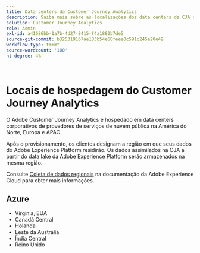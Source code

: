 ```yaml
---
title: Data centers da Customer Journey Analytics
description: Saiba mais sobre as localizações dos data centers da CJA no mundo todo.
solution: Customer Journey Analytics
role: Admin
exl-id: a41686bb-1a7b-4d27-8415-f4a1880b7de5
source-git-commit: b325319167ae183b54e60feee0c591c245a20e49
workflow-type: tm+mt
source-wordcount: '100'
ht-degree: 4%

---
```


# Locais de hospedagem do Customer Journey Analytics

O Adobe Customer Journey Analytics é hospedado em data centers corporativos de provedores de serviços de nuvem pública na América do Norte, Europa e APAC.

Após o provisionamento, os clientes designam a região em que seus dados do Adobe Experience Platform residirão. Os dados assimilados na CJA a partir do data lake da Adobe Experience Platform serão armazenados na mesma região.

Consulte [Coleta de dados regionais](https://experienceleague.adobe.com/pt-br/docs/core-services/interface/data-collection/rdc) na documentação da Adobe Experience Cloud para obter mais informações.

## Azure

- Virgínia, EUA
- Canadá Central
- Holanda
- Leste da Austrália
- Índia Central
- Reino Unido

